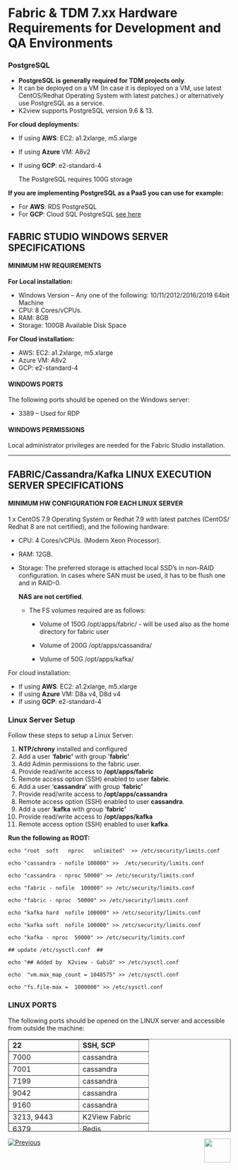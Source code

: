 # Fabric & TDM 7.xx Hardware Requirements for Development and QA Environments

### PostgreSQL

- **PostgreSQL is generally required for TDM projects only**. 
- It can be deployed on a VM (In case it is deployed on a VM, use latest CentOS/Redhat Operating System with latest patches.) or alternatively use PostgreSQL as a service. 
- K2view supports PostgreSQL version 9.6 & 13.

 **For cloud deployments:**

- If using **AWS**: EC2: a1.2xlarge, m5.xlarge
- If using **Azure** VM: A8v2 
- If using **GCP**: e2-standard-4

  The PostgreSQL requires 100G storage

**If you are implementing PostgreSQL as a PaaS you can use for example:**

- For **AWS**: RDS PostgreSQL
- For **GCP**: Cloud SQL PostgreSQL [see here](https://cloud.google.com/sql/docs/postgres/introduction) 



## FABRIC STUDIO WINDOWS SERVER SPECIFICATIONS 

#### MINIMUM HW REQUIREMENTS 

**For Local installation:**

- Windows Version – Any one of the following: 10/11/2012/2016/2019 64bit Machine 
- CPU: 8 Cores/vCPUs.       
- RAM: 8GB 
- Storage: 100GB Available Disk Space       

**For Cloud installation:** 

- AWS: EC2: a1.2xlarge, m5.xlarge
- Azure VM: A8v2 
- GCP: e2-standard-4

#### **WINDOWS PORTS** 

The following ports should be opened on the Windows server: 

- 3389 – Used for RDP 

####  **WINDOWS PERMISSIONS** 

Local administrator privileges are needed for the Fabric Studio installation.

------

## FABRIC/Cassandra/Kafka LINUX EXECUTION SERVER SPECIFICATIONS

#### MINIMUM HW CONFIGURATION FOR EACH LINUX SERVER 

1 x CentOS 7.9 Operating System or Redhat 7.9 with latest patches (CentOS/ Redhat 8 are not certified), and the following hardware:

- CPU: 4 Cores/vCPUs. (Modern Xeon Processor). 

- RAM: 12GB. 

- Storage: The preferred storage is attached local SSD’s in non-RAID configuration. In cases where SAN must be used, it has to be flush one and in RAID-0. 

  **NAS are not certified**.

  - The FS volumes required are as follows: 

    - Volume of 150G /opt/apps/fabric/ - will be used also as the home directory for fabric user 

    - Volume of 200G /opt/apps/cassandra/ 

    - Volume of 50G /opt/apps/kafka/  

For cloud installation: 

- If using **AWS**: EC2: a1.2xlarge, m5.xlarge
- If using **Azure** VM: D8a v4, D8d v4
- If using **GCP**: e2-standard-4

###  Linux Server Setup

Follow these steps to setup a Linux Server:

1. **NTP/chrony** installed and configured
2. Add a user ‘**fabric'** with group '**fabric'**
3. Add Admin permissions to the fabric user.
4. Provide read/write access to **/opt/apps/fabric**
5. Remote access option (SSH) enabled to user **fabric**.
6. Add a user ‘**cassandra'** with group ‘**fabric’**
7. Provide read/write access to **/opt/apps/cassandra**
8. Remote access option (SSH) enabled to user **cassandra**.
9. Add a user ‘**kafka** with group ‘**fabric’**
10. Provide read/write access to **/opt/apps/kafka**
11. Remote access option (SSH) enabled to user **kafka**.

**Run the following as ROOT:**

`echo "root  soft   nproc   unlimited"  >> /etc/security/limits.conf`

`echo "cassandra - nofile 100000" >>  /etc/security/limits.conf`

`echo "cassandra - nproc 50000" >> /etc/security/limits.conf  `

`echo "fabric - nofile  100000" >> /etc/security/limits.conf`

`echo "fabric - nproc  50000" >> /etc/security/limits.conf`

`echo "kafka hard  nofile 100000" >> /etc/security/limits.conf`

`echo "kafka soft  nofile 100000" >> /etc/security/limits.conf`

`echo "kafka - nproc  50000" >> /etc/security/limits.conf`

`## update /etc/sysctl.conf  ##`

`echo "## Added by  K2view - GabiO" >> /etc/sysctl.conf`

`echo  "vm.max_map_count = 1048575" >> /etc/sysctl.conf`

`echo "fs.file-max =  1000000" >> /etc/sysctl.conf`     

### LINUX PORTS 

The following ports should be opened on the LINUX server and accessible from outside the machine: 

<table style="border-collapse: collapse; width: 100%; height: 209px;" border="1">
<tbody>
<tr style="height: 18px;">
<td style="width: 50%; height: 18px;"><strong>22</strong></td>
<td style="width: 50%; height: 18px;"><strong>SSH, SCP</strong></td>
</tr>
<tr style="height: 18px;">
<td style="width: 50%; height: 18px;">7000</td>
<td style="width: 50%; height: 18px;">cassandra</td>
</tr>
<tr style="height: 18px;">
<td style="width: 50%; height: 18px;">7001</td>
<td style="width: 50%; height: 18px;">cassandra</td>
</tr>
<tr style="height: 18px;">
<td style="width: 50%; height: 18px;">7199</td>
<td style="width: 50%; height: 18px;">cassandra</td>
</tr>
<tr style="height: 18px;">
<td style="width: 50%; height: 18px;">9042</td>
<td style="width: 50%; height: 18px;">cassandra</td>
</tr>
<tr style="height: 18px;">
<td style="width: 50%; height: 18px;">9160</td>
<td style="width: 50%; height: 18px;">cassandra</td>
</tr>
<tr style="height: 11px;">
<td style="width: 50%; height: 11px;">3213, 9443</td>
<td style="width: 50%; height: 11px;">K2View Fabric</td>
</tr>
<tr style="height: 18px;">
<td style="width: 50%; height: 18px;">6379</td>
<td style="width: 50%; height: 18px;">Redis</td>
</tr>
<tr style="height: 18px;">
<td style="width: 50%; height: 18px;">2181, 2888, 3888</td>
<td style="width: 50%; height: 18px;">Kafka Zookeeper</td>
</tr>
<tr style="height: 18px;">
<td style="width: 50%; height: 18px;">9093</td>
<td style="width: 50%; height: 18px;">Kafka</td>
</tr>
<tr style="height: 18px;">
<td style="width: 50%; height: 18px;">9081</td>
<td style="width: 50%; height: 18px;">Kafka JMX</td>
</tr>
<tr style="height: 18px;">
<td style="width: 50%; height: 18px;">5124</td>
<td style="width: 50%; height: 18px;">K2View Fabric</td>
</tr>
</tbody>
</table>


[![Previous](/articles/images/Previous.png)](01_hardware_requirements_introduction.md)[<img align="right" width="60" height="54" src="/articles/images/Next.png">](03_hardware_req_for_prod.md)  

